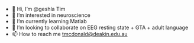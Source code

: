- 🤙  Hi, I’m @geshla Tim
- 🧠  I’m interested in neuroscience
- 🔲  I’m currently learning Matlab
- 👅  I’m looking to collaborate on EEG resting state + GTA + adult language
- 📫  How to reach me tmcdonald@deakin.edu.au

<!---
geshla/geshla is a ✨ special ✨ repository because its `README.md` (this file) appears on your GitHub profile.
You can click the Preview link to take a look at your changes.
--->
